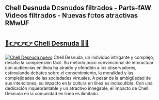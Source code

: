 ## Chell Desnuda D𝚎sn𝚞dos filtr𝚊dos - Parts-fAW Vid𝚎os filtr𝚊dos - N𝚞evas f𝚘tos atr𝚊ctivas RMwUF

# <h2><a href="http://mb8p2h.tromn.icu/?c=Chell+Desnuda">🔗👉👉👉 Chell Desnuda 🔗🔗</a></h2>

[![Chell Desnuda nuevo](https://i.imgur.com/pEAQMta.gif)](http://mb8p2h.tromn.icu/?c=Chell+Desnuda)
Chell Desnuda, un individuo intrigante y complejo, desafía la comprensión fácil. Su método poco convencional de interactuar con audiencias en línea ha atraído y ofendido a los observadores, estimulando debates sobre el consentimiento, la moralidad y las complejidades de las sociedades virtuales. A pesar de la ambigüedad de sus intenciones, su impacto en la cultura en línea es indiscutible. Con una dedicación inquebrantable y un atractivo innegable, el impacto de Chell Desnuda en la comunidad en línea es ilimitado.
